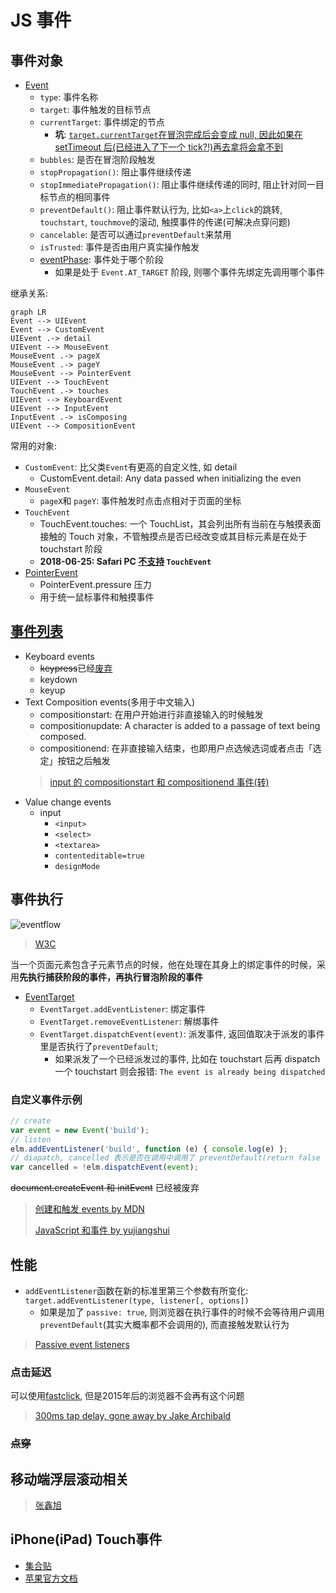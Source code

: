 # JS 事件

## 事件对象

* [Event](https://developer.mozilla.org/en-US/docs/Web/API/Event)
  * `type`: 事件名称
  * `target`: 事件触发的目标节点
  * `currentTarget`: 事件绑定的节点
    * **坑**: [`target.currentTarget`在冒泡完成后会变成 null, 因此如果在 setTimeout 后(已经进入了下一个 tick?!)再去拿将会拿不到](https://stackoverflow.com/questions/39649156/event-currenttarget-ch]r-settimeout)
  * `bubbles`: 是否在冒泡阶段触发
  * `stopPropagation()`: 阻止事件继续传递
  * `stopImmediatePropagation()`: 阻止事件继续传递的同时, 阻止针对同一目标节点的相同事件
  * `preventDefault()`:  阻止事件默认行为, 比如`<a>`上`click`的跳转, `touchstart`, `touchmove`的滚动, 触摸事件的传递(可解决点穿问题)
  * `cancelable`: 是否可以通过`preventDefault`来禁用
  * `isTrusted`: 事件是否由用户真实操作触发
  * [eventPhase](https://developer.mozilla.org/zh-CN/docs/Web/API/Event/eventPhase): 事件处于哪个阶段
    * 如果是处于 `Event.AT_TARGET` 阶段, 则哪个事件先绑定先调用哪个事件

继承关系:

```mermaid
graph LR
Event --> UIEvent
Event --> CustomEvent
UIEvent .-> detail
UIEvent --> MouseEvent
MouseEvent .-> pageX
MouseEvent .-> pageY
MouseEvent --> PointerEvent
UIEvent --> TouchEvent
TouchEvent .-> touches
UIEvent --> KeyboardEvent
UIEvent --> InputEvent
InputEvent .-> isComposing
UIEvent --> CompositionEvent
```

常用的对象:

* `CustomEvent`: 比父类`Event`有更高的自定义性, 如 detail
  * CustomEvent.detail: Any data passed when initializing the even
* `MouseEvent`
  * `pageX`和 `pageY`: 事件触发时点击点相对于页面的坐标
* `TouchEvent`
  * TouchEvent.touches: 一个 TouchList，其会列出所有当前在与触摸表面接触的 Touch 对象，不管触摸点是否已经改变或其目标元素是在处于 touchstart 阶段
  * **2018-06-25: Safari PC [不支持](https://caniuse.com/#search=Touch) `TouchEvent`**
* [PointerEvent](https://developer.mozilla.org/zh-CN/docs/Web/API/Pointer_events)
  * PointerEvent.pressure 压力
  * 用于统一鼠标事件和触摸事件

## [事件列表](https://developer.mozilla.org/en-US/docs/Web/Events)

* Keyboard events
  * ~~keypress~~已经[废弃](https://developer.mozilla.org/en-US/docs/Web/Events/keypress)
  * keydown
  * keyup
* Text Composition events(多用于中文输入)
  * compositionstart: 在用户开始进行非直接输入的时候触发
  * compositionupdate: A character is added to a passage of text being composed.
  * compositionend: 在非直接输入结束，也即用户点选候选词或者点击「选定」按钮之后触发
  > [input 的 compositionstart 和 compositionend 事件(转)](https://github.com/julytian/issues-blog/issues/15)
* Value change events
  * input
    * `<input>`
    * `<select>`
    * `<textarea>`
    * `contenteditable=true`
    * `designMode`

## 事件执行

![eventflow](https://www.w3.org/TR/DOM-Level-3-Events/images/eventflow.svg)
> [W3C](https://www.w3.org/TR/DOM-Level-3-Events/#event-flow)

当一个页面元素包含子元素节点的时候，他在处理在其身上的绑定事件的时候，采用**先执行捕获阶段的事件，再执行冒泡阶段的事件**

* [EventTarget](https://developer.mozilla.org/en-US/docs/Web/API/EventTarget)
  * `EventTarget.addEventListener`: 绑定事件
  * `EventTarget.removeEventListener`: 解绑事件
  * `EventTarget.dispatchEvent(event)`: 派发事件, 返回值取决于派发的事件里是否执行了`preventDefault`;
    * 如果派发了一个已经派发过的事件, 比如在 touchstart 后再 dispatch 一个 touchstart 则会报错: `The event is already being dispatched`

### 自定义事件示例

```javascript
// create
var event = new Event('build');
// listen
elm.addEventListener('build', function (e) { console.log(e) };
// diapatch, cancelled 表示是否在调用中调用了 preventDefault(return false 什么的都没用)
var cancelled = !elm.dispatchEvent(event);

```

~~document.createEvent 和 initEvent~~ 已经被废弃

> [创建和触发 events by MDN](https://developer.mozilla.org/zh-CN/docs/Web/Guide/Events/Creating_and_triggering_events)
>
> [JavaScript 和事件 by yujiangshui](http://yujiangshui.com/javascript-event/)

## 性能

* `addEventListener`函数在新的标准里第三个参数有所变化: `target.addEventListener(type, listener[, options])`
  * 如果是加了 `passive: true`, 则浏览器在执行事件的时候不会等待用户调用 `preventDefault`(其实大概率都不会调用的), 而直接触发默认行为

> [Passive event listeners](https://zhuanlan.zhihu.com/p/24555031)

### 点击延迟

可以使用[fastclick](https://github.com/ftlabs/fastclick), 但是2015年后的浏览器不会再有这个问题

> [300ms tap delay, gone away by Jake Archibald](https://developers.google.com/web/updates/2013/12/300ms-tap-delay-gone-away)

### ~~点穿~~

## 移动端浮层滚动相关

> [张鑫旭](http://www.zhangxinxu.com/wordpress/2016/12/web-mobile-scroll-prevent-window-js-css/)

## iPhone(iPad) Touch事件

* [集合贴](http://m.oschina.net/blog/88086)
* [苹果官方文档](https://developer.apple.com/library/safari/documentation/AppleApplications/Reference/SafariWebContent/HandlingEvents/HandlingEvents.html)
